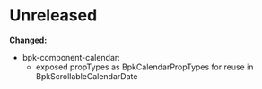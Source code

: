 # Unreleased

**Changed:**

- bpk-component-calendar:
  - exposed propTypes as BpkCalendarPropTypes for reuse in BpkScrollableCalendarDate

